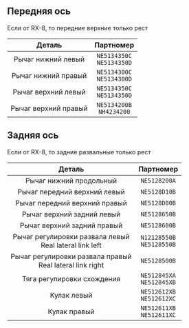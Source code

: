## Передняя ось

Если от RX-8, то передние верхние только рест

| Деталь | Партномер |
|:-:|:-:|
| Рычаг нижний левый | `NE5134350C`<br>`NE5134350D` |
| Рычаг нижний правый | `NE5134300C`<br>`NE5134300D` |
| Рычаг верхний левый | `NE5134350C`<br>`NE5134350D` |
| Рычаг верхний правый | `NE5134200B`<br>`NH4234200` |

## Задняя ось

Если от RX-8, то задние развальные только рест

| Деталь | Партномер |
|:-:|:-:|
| Рычаг нижний продольный | `NE5128200A` |
| Рычаг передний верхний левый | `NE5128D10B` |
| Рычаг передний верхний правый | `NE5128D00B` |
| Рычаг верхний задний левый | `NE5128650B` |
| Рычаг верхний задний правый | `NE5128600B` |
| Рычаг регулировки развала левый<br>Real lateral link left  | `N12128550B`<br>`NE5128550B` |
| Рычаг регулировки развала правый<br>Real lateral link right | `NE5128500B` |
| Тяга регулировки схождения | `NE512845XA`<br>`NE512845XB` |
| Кулак левый | `NE512612XB`<br>`NE512612XC` |
| Кулак правый | `NE512611XB`<br>`NE512611XC` |